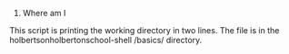 1) Where am I 

This script is printing the working directory in two lines.  The file is in the holbertsonholbertonschool-shell
/basics/ directory. 
